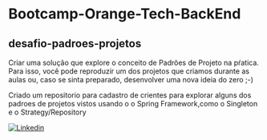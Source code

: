 # Bootcamp-Orange-Tech-BackEnd

## desafio-padroes-projetos

Criar uma solução que explore o conceito de Padrões de Projeto na pŕatica. Para isso, você pode reproduzir um dos projetos que criamos durante as aulas ou,
caso se sinta preparado, desenvolver uma nova ideia do zero ;-)

Criado um repositorio para cadastro de crientes para explorar alguns dos padroes de projetos vistos usando o o Spring Framework,como o Singleton e o
Strategy/Repository

[![Linkedin](https://img.shields.io/badge/LinkedIn-0077B5?style=for-the-badge&logo=linkedin&logoColor=white)](https://www.linkedin.com/in/alex-gomes-nunes/)
